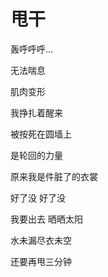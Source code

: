 # 甩干

轰呼呼呼...

无法喘息

肌肉变形

我挣扎着醒来

被按死在圆墙上

是轮回的力量



原来我是件脏了的衣裳

好了没 好了没

我要出去 晒晒太阳

水未漏尽衣未空

还要再甩三分钟